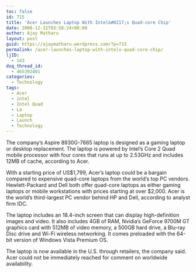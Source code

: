 ```yaml
---
toc: false
id: 715
title: 'Acer Launches Laptop With Intel&#8217;s Quad-core Chip'
date: 2008-12-31T03:58:24+00:00
author: Ajay Matharu
layout: post
guid: https://ajaymatharu.wordpress.com/?p=715
permalink: /acer-launches-laptop-with-intels-quad-core-chip/
ljID:
  - 143
dsq_thread_id:
  - 465392401
categories:
  - Technology
tags:
  - Acer
  - intel
  - Intel Quad
  - La
  - Laptop
  - Launch
  - Technology
---
```

The company&#8217;s Aspire 8930G-7665 laptop is designed as a gaming laptop or desktop replacement. The laptop is powered by Intel&#8217;s Core 2 Quad mobile processor with four cores that runs at up to 2.53GHz and includes 12MB of cache, according to Acer.

With a starting price of US$1,799, Acer&#8217;s laptop could be a bargain compared to expensive quad-core laptops from the world&#8217;s top PC vendors. Hewlett-Packard and Dell both offer quad-core laptops as either gaming laptops or mobile workstations with prices starting at over $2,000. Acer is the world&#8217;s third-largest PC vendor behind HP and Dell, according to analyst firm IDC.

The laptop includes an 18.4-inch screen that can display high-definition images and video. It also includes 4GB of RAM, Nvidia&#8217;s GeForce 9700M GT graphics card with 512MB of video memory, a 500GB hard drive, a Blu-ray Disc drive and Wi-Fi wireless networking. It comes preloaded with the 64-bit version of Windows Vista Premium OS.

The laptop is now available in the U.S. through retailers, the company said. Acer could not be immediately reached for comment on worldwide availability.
